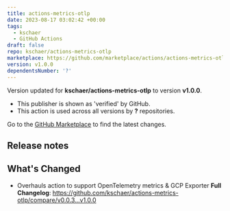 ```yaml
---
title: actions-metrics-otlp
date: 2023-08-17 03:02:42 +00:00
tags:
  - kschaer
  - GitHub Actions
draft: false
repo: kschaer/actions-metrics-otlp
marketplace: https://github.com/marketplace/actions/actions-metrics-otlp
version: v1.0.0
dependentsNumber: '?'
---
```



Version updated for **kschaer/actions-metrics-otlp** to version **v1.0.0**.
- This publisher is shown as 'verified' by GitHub.
- This action is used across all versions by **?** repositories.

Go to the [GitHub Marketplace](https://github.com/marketplace/actions/actions-metrics-otlp) to find the latest changes.

## Release notes

## What's Changed
* Overhauls action to support OpenTelemetry metrics & GCP Exporter
**Full Changelog**: https://github.com/kschaer/actions-metrics-otlp/compare/v0.0.3...v1.0.0
